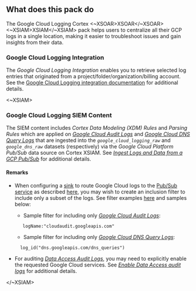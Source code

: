 ## What does this pack do

The Google Cloud Logging Cortex <~XSOAR>XSOAR</~XSOAR><~XSIAM>XSIAM</~XSIAM> pack helps users to centralize all their GCP logs in a single location, making it easier to troubleshoot issues and gain insights from their data.

### Google Cloud Logging Integration

The *Google Cloud Logging Integration* enables you to retrieve selected log entries that originated from a project/folder/organization/billing account. See the [Google Cloud Logging integration documentation](https://xsoar.pan.dev/docs/reference/integrations/google-cloud-logging) for additional details.   


<~XSIAM>

### Google Cloud Logging SIEM Content

The SIEM content includes *Cortex Data Modeling (XDM) Rules* and *Parsing Rules* which are applied on [*Google Cloud Audit Logs*](https://cloud.google.com/logging/docs/audit) and [*Google Cloud DNS Query Logs*](https://cloud.google.com/dns/docs/monitoring#dns-log-record-format) that are ingested into the *`google_cloud_logging_raw`* and *`google_dns_raw`* datasets (respectively) via the *Google Cloud Platform Pub/Sub* data source on Cortex XSIAM. See [*Ingest Logs and Data from a GCP Pub/Sub*](https://docs-cortex.paloaltonetworks.com/r/Cortex-XSIAM/Cortex-XSIAM-Documentation/Ingest-logs-and-data-from-a-GCP-Pub/Sub?tocId=RyZP~~W~YWbOPGKAClIQHg) for additional details.

#### Remarks

- When configuring a [sink](https://cloud.google.com/logging/docs/export/configure_export_v2#creating_sink) to route Google Cloud logs to the [Pub/Sub service](https://cloud.google.com/pubsub/docs/pubsub-basics) as described [here](https://docs-cortex.paloaltonetworks.com/r/Cortex-XSIAM/Cortex-XSIAM-Documentation/Ingest-logs-and-data-from-a-GCP-Pub/Sub?tocId=RyZP~~W~YWbOPGKAClIQHg), you may wish to create an inclusion filter to include only a subset of the logs. See filter examples [here](https://cloud.google.com/logging/docs/export/configure_export_v2#filter-examples) and samples below: 
  -  Sample filter for including only [*Google Cloud Audit Logs*](https://cloud.google.com/logging/docs/audit):

  ```
     logName:"cloudaudit.googleapis.com"
  ```

  -  Sample filter for including only [*Google Cloud DNS Query Logs*](https://cloud.google.com/dns/docs/monitoring#dns-log-record-format):

  ```
    log_id("dns.googleapis.com/dns_queries") 
  ```

- For auditing [*Data Access Audit Logs*](https://cloud.google.com/logging/docs/audit#data-access), you may need to explicitly enable the requested Google Cloud services. See [*Enable Data Access audit logs*](https://cloud.google.com/logging/docs/audit/configure-data-access) for additional details.  

</~XSIAM>